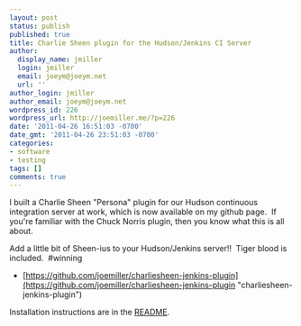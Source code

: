 ```yaml
---
layout: post
status: publish
published: true
title: Charlie Sheen plugin for the Hudson/Jenkins CI Server
author:
  display_name: jmiller
  login: jmiller
  email: joeym@joeym.net
  url: ''
author_login: jmiller
author_email: joeym@joeym.net
wordpress_id: 226
wordpress_url: http://joemiller.me/?p=226
date: '2011-04-26 16:51:03 -0700'
date_gmt: '2011-04-26 23:51:03 -0700'
categories:
- software
- testing
tags: []
comments: true
---
```

I built a Charlie Sheen "Persona" plugin for our Hudson continuous integration server at work, which is now available on my github page.  If you're familiar with the Chuck Norris plugin, then you know what this is all about.

Add a little bit of Sheen-ius to your Hudson/Jenkins server!!  Tiger blood is included.  #winning

<!--more-->

- [https://github.com/joemiller/charliesheen-jenkins-plugin](https://github.com/joemiller/charliesheen-jenkins-plugin "charliesheen-jenkins-plugin")

Installation instructions are in the [README](https://github.com/joemiller/charliesheen-jenkins-plugin/blob/master/README.md "charliesheen hudson/jenkins plugin README.md").

